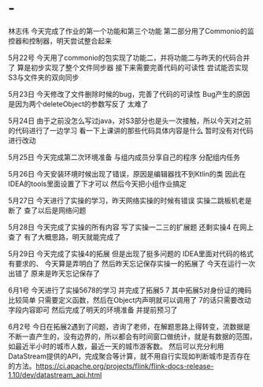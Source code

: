 # -
林志伟
今天完成了作业的第一个功能和第三个功能
第二部分用了Commonio的监控器和控制器，明天尝试整合起来

5月22号
今天用了commonio的包实现了功能二，并将功能二与昨天的代码合并了
算是初步实现了整个文件同步器
接下来需要完善代码的可读性
尝试能否实现S3与文件夹的双向同步

5月23日
今天修改了文件删除时候的bug，完善了代码的可读性
Bug产生的原因是因为两个deleteObject的参数写反了
太难了

5月24日
由于之前没怎么写过java，对S3部分也是头一次接触，所以今天对之前的代码进行了一边学习
看一下上课讲的那些代码具体内容是什么
暂时没有对代码进行改动

5月25日
今天完成第二次环境准备
与组内成员分享自己的程序
分配组内任务

5月26日
今天安装环境时候出现了错误，原因是编辑器找不到Ktlin的类
因此在IDEA的tools里面设置了下才可以
然后今天把小组作业搞定

5月27日
今天进行了实操的学习，昨天网络实操的时候有错误
实操二跳板机老是断了
查了以后是网络问题


5月28日
今天完成了实操的所有内容
写了实操一二三的扩展题
还剩实操4
在网上查了
有了大概思路，明天就能完成了

5月29日
今天完成了实操4的拓展
但是出现了挺多问题的
IDEA里面对代码的格式有要求的、
今天算是弄明白了
然后昨天忘记保存实操一的拓展了
今天在运行一次出错了
原来是昨天忘记保存了

6月1号
今天进行了实操5678的学习
并完成了拓展5 7
其中拓展5对身份证的掩码比较简单
只需要定义函数，然后在Object内声明就可以调用了
7的话只需要改动字段内容即可
然后完成了明天的环境准备
并提前预习了

6月2号
今日在拓展2遇到了问题，咨询了老师，在解题思路上得转变，流数据是不断一直产生的，没有边界的，所以都会有时间窗口做统计，就是有数据的范围，如最近半小时的城市人数，最近一天的城市游客数。
然后可以充分利用DataStream提供的API，完成聚合等计算，就不用自行实现如判断城市是否存在的方法。https://ci.apache.org/projects/flink/flink-docs-release-1.10/dev/datastream_api.html

